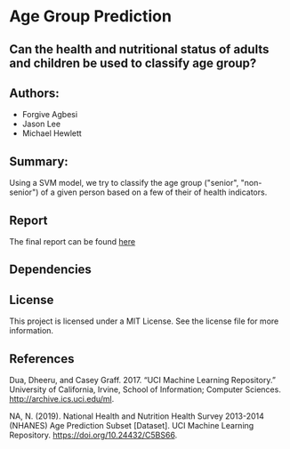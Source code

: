 # Age Group Prediction 
## Can the health and nutritional status of adults and children be used to classify age group?

## Authors:
- Forgive Agbesi
- Jason Lee
- Michael Hewlett

## Summary:
Using a SVM model, we try to classify the age group ("senior", "non-senior") of a given person based on a few of their of health indicators.

## Report
The final report can be found [here](https://github.com/UBC-MDS/DSCI522-2425-39-FMJ/blob/main/analysis.ipynb)

## Dependencies

## License
This project is licensed under a MIT License. See the license file for more information.

## References
Dua, Dheeru, and Casey Graff. 2017. “UCI Machine Learning Repository.” University of California, Irvine, School of Information; Computer Sciences. http://archive.ics.uci.edu/ml.

NA, N. (2019). National Health and Nutrition Health Survey 2013-2014 (NHANES) Age Prediction Subset [Dataset]. UCI Machine Learning Repository. https://doi.org/10.24432/C5BS66.